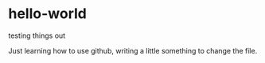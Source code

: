 # hello-world
testing things out

Just learning how to use github, writing a little something to change the file.
